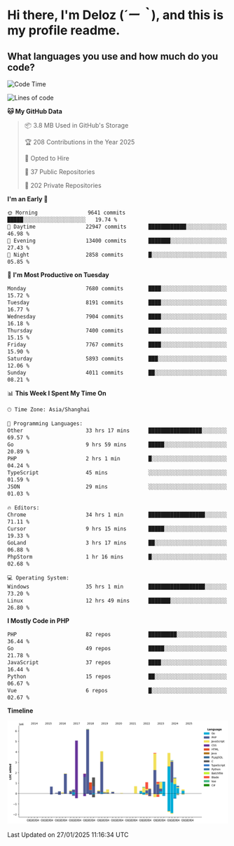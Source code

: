 # **Hi there, I'm Deloz (*´ー｀*), and this is my profile readme.**

## **What languages you use and how much do you code?**

<!--START_SECTION:waka-->
![Code Time](http://img.shields.io/badge/Code%20Time-5%2C593%20hrs%2027%20mins-blue)

![Lines of code](https://img.shields.io/badge/From%20Hello%20World%20I%27ve%20Written-44.5%20million%20lines%20of%20code-blue)

**🐱 My GitHub Data** 

> 📦 3.8 MB Used in GitHub's Storage 
 > 
> 🏆 208 Contributions in the Year 2025
 > 
> 💼 Opted to Hire
 > 
> 📜 37 Public Repositories 
 > 
> 🔑 202 Private Repositories 
 > 
**I'm an Early 🐤** 

```text
🌞 Morning                9641 commits        █████░░░░░░░░░░░░░░░░░░░░   19.74 % 
🌆 Daytime                22947 commits       ████████████░░░░░░░░░░░░░   46.98 % 
🌃 Evening                13400 commits       ███████░░░░░░░░░░░░░░░░░░   27.43 % 
🌙 Night                  2858 commits        █░░░░░░░░░░░░░░░░░░░░░░░░   05.85 % 
```
📅 **I'm Most Productive on Tuesday** 

```text
Monday                   7680 commits        ████░░░░░░░░░░░░░░░░░░░░░   15.72 % 
Tuesday                  8191 commits        ████░░░░░░░░░░░░░░░░░░░░░   16.77 % 
Wednesday                7904 commits        ████░░░░░░░░░░░░░░░░░░░░░   16.18 % 
Thursday                 7400 commits        ████░░░░░░░░░░░░░░░░░░░░░   15.15 % 
Friday                   7767 commits        ████░░░░░░░░░░░░░░░░░░░░░   15.90 % 
Saturday                 5893 commits        ███░░░░░░░░░░░░░░░░░░░░░░   12.06 % 
Sunday                   4011 commits        ██░░░░░░░░░░░░░░░░░░░░░░░   08.21 % 
```


📊 **This Week I Spent My Time On** 

```text
🕑︎ Time Zone: Asia/Shanghai

💬 Programming Languages: 
Other                    33 hrs 17 mins      █████████████████░░░░░░░░   69.57 % 
Go                       9 hrs 59 mins       █████░░░░░░░░░░░░░░░░░░░░   20.89 % 
PHP                      2 hrs 1 min         █░░░░░░░░░░░░░░░░░░░░░░░░   04.24 % 
TypeScript               45 mins             ░░░░░░░░░░░░░░░░░░░░░░░░░   01.59 % 
JSON                     29 mins             ░░░░░░░░░░░░░░░░░░░░░░░░░   01.03 % 

🔥 Editors: 
Chrome                   34 hrs 1 min        ██████████████████░░░░░░░   71.11 % 
Cursor                   9 hrs 15 mins       █████░░░░░░░░░░░░░░░░░░░░   19.33 % 
GoLand                   3 hrs 17 mins       ██░░░░░░░░░░░░░░░░░░░░░░░   06.88 % 
PhpStorm                 1 hr 16 mins        █░░░░░░░░░░░░░░░░░░░░░░░░   02.68 % 

💻 Operating System: 
Windows                  35 hrs 1 min        ██████████████████░░░░░░░   73.20 % 
Linux                    12 hrs 49 mins      ███████░░░░░░░░░░░░░░░░░░   26.80 % 
```

**I Mostly Code in PHP** 

```text
PHP                      82 repos            █████████░░░░░░░░░░░░░░░░   36.44 % 
Go                       49 repos            █████░░░░░░░░░░░░░░░░░░░░   21.78 % 
JavaScript               37 repos            ████░░░░░░░░░░░░░░░░░░░░░   16.44 % 
Python                   15 repos            ██░░░░░░░░░░░░░░░░░░░░░░░   06.67 % 
Vue                      6 repos             █░░░░░░░░░░░░░░░░░░░░░░░░   02.67 % 
```



**Timeline**

![Lines of Code chart](https://raw.githubusercontent.com/deloz/deloz/main/assets/bar_graph.png)


 Last Updated on 27/01/2025 11:16:34 UTC
<!--END_SECTION:waka-->
